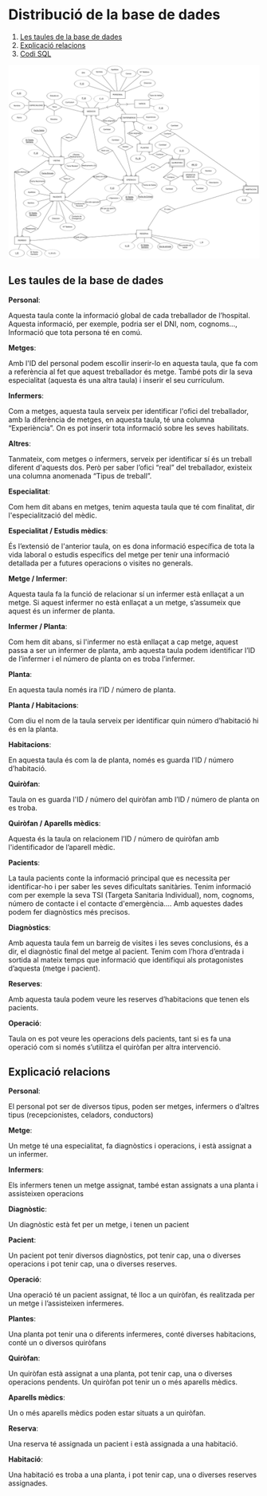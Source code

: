 # Distribució de la base de dades
1. [Les taules de la base de dades](#Les-taules-de-la-base-de-dades)
2. [Explicació relacions](#Explicació-relacions)
3. [Codi SQL](#no-hay-aun)


![Esquema-ER](model_er.png)



## Les taules de la base de dades

**Personal**:

Aquesta taula conte la informació global de cada treballador de l’hospital. Aquesta informació, per exemple, podria ser el DNI, nom, cognoms..., Informació que tota persona té en comú.

**Metges**:

Amb l'ID del personal podem escollir inserir-lo en aquesta taula, que fa com a referència al fet que aquest treballador és metge. També pots dir la seva especialitat (aquesta és una altra taula) i inserir el seu currículum.

**Infermers**:

Com a metges, aquesta taula serveix per identificar l'ofici del treballador, amb la diferència de metges, en aquesta taula, té una columna “Experiència”. On es pot inserir tota informació sobre les seves habilitats.

**Altres**:

Tanmateix, com metges o infermers, serveix per identificar sí és un treball diferent d'aquests dos. Però per saber l’ofici “real” del treballador, existeix una columna anomenada “Tipus de treball”. 

**Especialitat**:

Com hem dit abans en metges, tenim aquesta taula que té com finalitat, dir l'especialització del mèdic.

**Especialitat / Estudis mèdics**:

És l’extensió de l'anterior taula, on es dona informació específica de tota la vida laboral o estudis específics del metge per tenir una informació detallada per a futures operacions o visites no generals.

**Metge / Infermer**:

Aquesta taula fa la funció de relacionar sí un infermer està enllaçat a un metge. Si aquest infermer no està enllaçat a un metge, s’assumeix que aquest és un infermer de planta.

**Infermer / Planta**:

Com hem dit abans, si l'infermer no està enllaçat a cap metge, aquest passa a ser un infermer de planta, amb aquesta taula podem identificar l’ID de l’infermer i el número de planta on es troba l’infermer.

**Planta**:

En aquesta taula només ira l’ID / número de planta.

**Planta / Habitacions**:

Com diu el nom de la taula serveix per identificar quin número d’habitació hi és en la planta.

**Habitacions**:

En aquesta taula és com la de planta, només es guarda l’ID / número d’habitació.

**Quiròfan**:

Taula on es guarda l'ID / número del quiròfan amb l’ID / número de planta on es troba.

**Quiròfan / Aparells mèdics**:

Aquesta és la taula on relacionem l’ID / número de quiròfan amb l'identificador de l’aparell mèdic.

**Pacients**:

La taula pacients conte la informació principal que es necessita per identificar-ho i per saber les seves dificultats sanitàries. Tenim informació com per exemple la seva TSI  (Targeta Sanitaria Individual), nom, cognoms, número de contacte i el contacte d'emergència.... Amb aquestes dades podem fer diagnòstics més precisos.

**Diagnòstics**:

Amb aquesta taula fem un barreig de visites i les seves conclusions, és a dir, el diagnòstic final del metge al pacient. Tenim com l’hora d’entrada i sortida al mateix temps que informació que identifiqui als protagonistes d’aquesta (metge i pacient).

**Reserves**:

Amb aquesta taula podem veure les reserves d’habitacions que tenen els pacients.

**Operació**:

Taula on es pot veure les operacions dels pacients, tant si es fa una operació com si només s’utilitza el quiròfan per altra intervenció. 


## Explicació relacions

**Personal**:

El personal pot ser de diversos tipus, poden ser metges, infermers o d’altres tipus (recepcionistes, celadors, conductors)

**Metge**:

Un metge té una especialitat, fa diagnòstics i operacions, i està assignat a un infermer.

**Infermers**:

Els infermers tenen un metge assignat, també estan assignats a una planta i assisteixen operacions

**Diagnòstic**:

Un diagnòstic està fet per un metge, i tenen un pacient

**Pacient**:

Un pacient pot tenir diversos diagnòstics, pot tenir cap, una o diverses operacions i pot tenir cap, una o diverses reserves.

**Operació**:

Una operació té un pacient assignat, té lloc a un quiròfan, és realitzada per un metge i l’assisteixen infermeres.

**Plantes**:

Una planta pot tenir una o diferents infermeres, conté diverses habitacions, conté un o diversos quiròfans

**Quiròfan**:

Un quiròfan està assignat a una planta, pot tenir cap, una o diverses operacions pendents. Un quiròfan pot tenir un o més aparells mèdics.

**Aparells mèdics**:

Un o més aparells mèdics poden estar situats a un quiròfan.

**Reserva**:

Una reserva té assignada un pacient i està assignada a una habitació.

**Habitació**:

Una habitació es troba a una planta, i pot tenir cap, una o diverses reserves assignades.

